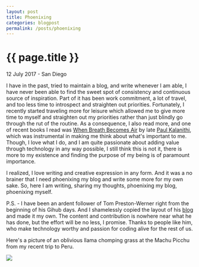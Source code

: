 ```yaml
---
layout: post
title: Phoenixing
categories: blogpost
permalink: /posts/phoenixing
---
```


{{ page.title }}
================

<p class="meta">12 July 2017 - San Diego</p>

I have in the past, tried to maintain a blog, and write whenever I am able, I have never been able to find the sweet spot of consistency and continuous source of inspiration. Part of it has been work commitment, a lot of travel, and too less time to introspect and straighten out priorities. Fortunately, I recently started traveling more for leisure which allowed me to give more time to myself and straighten out my priorities rather than just blindly go through the rut of the routine. As a consequence, I also read more, and one of recent books I read was <a href="https://www.amazon.com/gp/product/081298840X" target="_blank">When Breath Becomes Air</a> by late <a href="http://paulkalanithi.com/" target="_blank">Paul Kalanithi</a>, which was instrumental in making me think about what's important to me. Though, I love what I do, and I am quite passionate about adding value through technology in any way possible, I still think this is not it, there is more to my existence and finding the purpose of my being is of paramount importance. 

I realized, I love writing and creative expression in any form. And it was a no brainer that I need phoenixing my blog and write some more for my own sake. So, here I am writing, sharing my thoughts, phoenixing my blog, phoenixing myself. 

P.S. - I have been an ardent follower of Tom Preston-Werner right from the beginning of his Gihub days. And I shamelessly copied the layout of his <a href="http://tom.preston-werner.com/" target="_blank">blog</a> and made it my own. The content and contribution is nowhere near what he has done, but the effort will be no less, I promise. Thanks to people like him, who make technology worthy and passion for coding alive for the rest of us. 

Here's a picture of an oblivious llama chomping grass at the Machu Picchu from my recent trip to Peru.

<img src="/images/posts/2017-07-12/llama-machu-picchu.jpg" />

